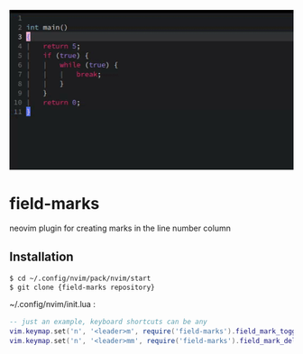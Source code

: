 ![](https://github.com/sfpvk/field-marks/blob/main/example.gif)
# field-marks
neovim plugin for creating marks in the line number column
## Installation
```shell
$ cd ~/.config/nvim/pack/nvim/start
$ git clone {field-marks repository}
```
~/.config/nvim/init.lua :
```lua
-- just an example, keyboard shortcuts can be any
vim.keymap.set('n', '<leader>m', require('field-marks').field_mark_toggle)
vim.keymap.set('n', '<leader>mm', require('field-marks').field_mark_delall)
```
